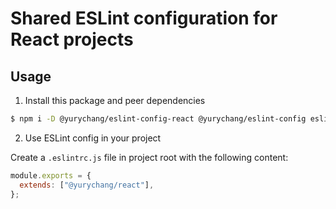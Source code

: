 # Shared ESLint configuration for React projects

## Usage

1. Install this package and peer dependencies

```sh
$ npm i -D @yurychang/eslint-config-react @yurychang/eslint-config eslint
```

2. Use ESLint config in your project

Create a `.eslintrc.js` file in project root with the following content:

```js
module.exports = {
  extends: ["@yurychang/react"],
};
```
